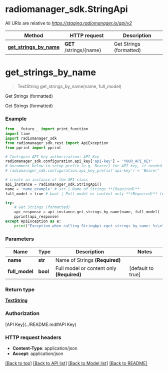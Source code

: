 # radiomanager_sdk.StringApi

All URIs are relative to *https://staging.radiomanager.io/api/v2*

Method | HTTP request | Description
------------- | ------------- | -------------
[**get_strings_by_name**](StringApi.md#get_strings_by_name) | **GET** /strings/{name} | Get Strings (formatted)


# **get_strings_by_name**
> TextString get_strings_by_name(name, full_model)

Get Strings (formatted)

Get Strings (formatted)

### Example 
```python
from __future__ import print_function
import time
import radiomanager_sdk
from radiomanager_sdk.rest import ApiException
from pprint import pprint

# Configure API key authorization: API Key
radiomanager_sdk.configuration.api_key['api-key'] = 'YOUR_API_KEY'
# Uncomment below to setup prefix (e.g. Bearer) for API key, if needed
# radiomanager_sdk.configuration.api_key_prefix['api-key'] = 'Bearer'

# create an instance of the API class
api_instance = radiomanager_sdk.StringApi()
name = 'name_example' # str | Name of Strings **(Required)**
full_model = true # bool | Full model or content only **(Required)** (default to true)

try: 
    # Get Strings (formatted)
    api_response = api_instance.get_strings_by_name(name, full_model)
    pprint(api_response)
except ApiException as e:
    print("Exception when calling StringApi->get_strings_by_name: %s\n" % e)
```

### Parameters

Name | Type | Description  | Notes
------------- | ------------- | ------------- | -------------
 **name** | **str**| Name of Strings **(Required)** | 
 **full_model** | **bool**| Full model or content only **(Required)** | [default to true]

### Return type

[**TextString**](TextString.md)

### Authorization

[API Key](../README.md#API Key)

### HTTP request headers

 - **Content-Type**: application/json
 - **Accept**: application/json

[[Back to top]](#) [[Back to API list]](../README.md#documentation-for-api-endpoints) [[Back to Model list]](../README.md#documentation-for-models) [[Back to README]](../README.md)

